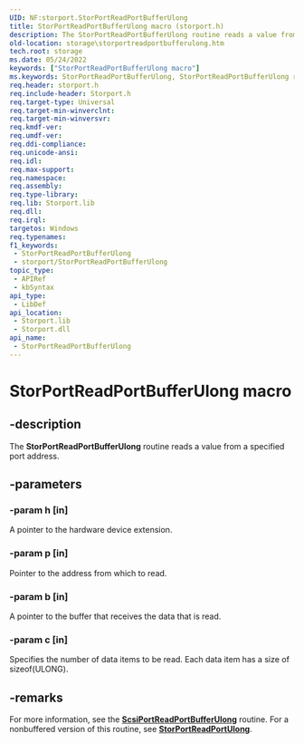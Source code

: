 ```yaml
---
UID: NF:storport.StorPortReadPortBufferUlong
title: StorPortReadPortBufferUlong macro (storport.h)
description: The StorPortReadPortBufferUlong routine reads a value from a specified port address.
old-location: storage\storportreadportbufferulong.htm
tech.root: storage
ms.date: 05/24/2022
keywords: ["StorPortReadPortBufferUlong macro"]
ms.keywords: StorPortReadPortBufferUlong, StorPortReadPortBufferUlong routine [Storage Devices], storage.storportreadportbufferulong, storport/StorPortReadPortBufferUlong, storprt_175251c9-5c08-4f49-9b3d-a7376c04a0a7.xml
req.header: storport.h
req.include-header: Storport.h
req.target-type: Universal
req.target-min-winverclnt: 
req.target-min-winversvr: 
req.kmdf-ver: 
req.umdf-ver: 
req.ddi-compliance: 
req.unicode-ansi: 
req.idl: 
req.max-support: 
req.namespace: 
req.assembly: 
req.type-library: 
req.lib: Storport.lib
req.dll: 
req.irql: 
targetos: Windows
req.typenames: 
f1_keywords:
 - StorPortReadPortBufferUlong
 - storport/StorPortReadPortBufferUlong
topic_type:
 - APIRef
 - kbSyntax
api_type:
 - LibDef
api_location:
 - Storport.lib
 - Storport.dll
api_name:
 - StorPortReadPortBufferUlong
---
```


# StorPortReadPortBufferUlong macro

## -description

The **StorPortReadPortBufferUlong** routine reads a value from a specified port address.

## -parameters

### -param h [in]

A pointer to the hardware device extension.

### -param p [in]

Pointer to the address from which to read.

### -param b [in]

A pointer to the buffer that receives the data that is read.

### -param c [in]

Specifies the number of data items to be read. Each data item has a size of sizeof(ULONG).

## -remarks

For more information, see the [**ScsiPortReadPortBufferUlong**](../srb/nf-srb-scsiportreadportbufferulong.md) routine. For a nonbuffered version of this routine, see [**StorPortReadPortUlong**](nf-storport-storportreadportulong.md).
